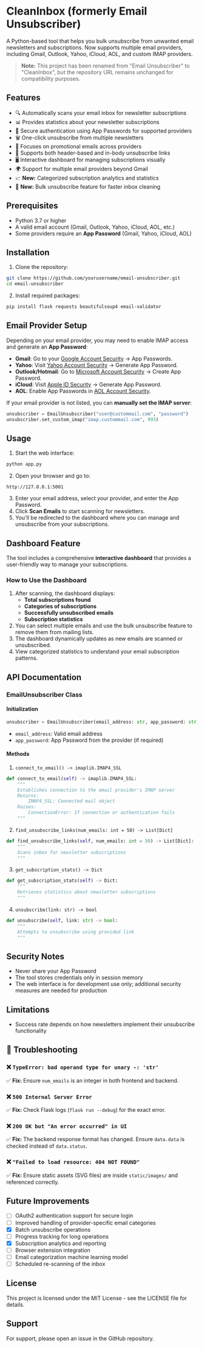 # CleanInbox (formerly Email Unsubscriber)

A Python-based tool that helps you bulk unsubscribe from unwanted email newsletters and subscriptions. Now supports multiple email providers, including Gmail, Outlook, Yahoo, iCloud, AOL, and custom IMAP providers.
> **Note:** This project has been renamed from "Email Unsubscriber" to "CleanInbox", but the repository URL remains unchanged for compatibility purposes.

## Features

- 🔍 Automatically scans your email inbox for newsletter subscriptions
- 📊 Provides statistics about your newsletter subscriptions
- 🔐 Secure authentication using App Passwords for supported providers
- 🗑️ One-click unsubscribe from multiple newsletters
- 📁 Focuses on promotional emails across providers
- 🔄 Supports both header-based and in-body unsubscribe links
- 🖥️ Interactive dashboard for managing subscriptions visually
- 🌍 Support for multiple email providers beyond Gmail
- 📈 **New:** Categorized subscription analytics and statistics
- 🧹 **New:** Bulk unsubscribe feature for faster inbox cleaning

## Prerequisites

- Python 3.7 or higher
- A valid email account (Gmail, Outlook, Yahoo, iCloud, AOL, etc.)
- Some providers require an **App Password** (Gmail, Yahoo, iCloud, AOL)

## Installation

1. Clone the repository:

```bash
git clone https://github.com/yourusername/email-unsubscriber.git
cd email-unsubscriber
```

2. Install required packages:

```bash
pip install flask requests beautifulsoup4 email-validator
```

## Email Provider Setup

Depending on your email provider, you may need to enable IMAP access and generate an **App Password**:

- **Gmail**: Go to your [Google Account Security](https://myaccount.google.com/) → App Passwords.
- **Yahoo**: Visit [Yahoo Account Security](https://login.yahoo.com/account/security) → Generate App Password.
- **Outlook/Hotmail**: Go to [Microsoft Account Security](https://account.live.com/proofs/AppPassword) → Create App Password.
- **iCloud**: Visit [Apple ID Security](https://appleid.apple.com/) → Generate App Password.
- **AOL**: Enable App Passwords in [AOL Account Security](https://login.aol.com/account/security).

If your email provider is not listed, you can **manually set the IMAP server**:
```python
unsubscriber = EmailUnsubscriber("user@custommail.com", "password")
unsubscriber.set_custom_imap("imap.custommail.com", 993)
```

## Usage

1. Start the web interface:
```bash
python app.py
```

2. Open your browser and go to:
```
http://127.0.0.1:5001
```

3. Enter your email address, select your provider, and enter the App Password.
4. Click **Scan Emails** to start scanning for newsletters.
5. You'll be redirected to the dashboard where you can manage and unsubscribe from your subscriptions.

## **Dashboard Feature**

The tool includes a comprehensive **interactive dashboard** that provides a user-friendly way to manage your subscriptions.

### **How to Use the Dashboard**
1. After scanning, the dashboard displays:
   - **Total subscriptions found**
   - **Categories of subscriptions**
   - **Successfully unsubscribed emails**
   - **Subscription statistics**
2. You can select multiple emails and use the bulk unsubscribe feature to remove them from mailing lists.
3. The dashboard dynamically updates as new emails are scanned or unsubscribed.
4. View categorized statistics to understand your email subscription patterns.

## API Documentation

### EmailUnsubscriber Class

#### Initialization
```python
unsubscriber = EmailUnsubscriber(email_address: str, app_password: str)
```
- `email_address`: Valid email address
- `app_password`: App Password from the provider (if required)

#### Methods

1. `connect_to_email() -> imaplib.IMAP4_SSL`
```python
def connect_to_email(self) -> imaplib.IMAP4_SSL:
    """
    Establishes connection to the email provider's IMAP server
    Returns:
        IMAP4_SSL: Connected mail object
    Raises:
        ConnectionError: If connection or authentication fails
    """
```

2. `find_unsubscribe_links(num_emails: int = 50) -> List[Dict]`
```python
def find_unsubscribe_links(self, num_emails: int = 50) -> List[Dict]:
    """
    Scans inbox for newsletter subscriptions
    """
```

3. `get_subscription_stats() -> Dict`
```python
def get_subscription_stats(self) -> Dict:
    """
    Retrieves statistics about newsletter subscriptions
    """
```

4. `unsubscribe(link: str) -> bool`
```python
def unsubscribe(self, link: str) -> bool:
    """
    Attempts to unsubscribe using provided link
    """
```

## Security Notes

- Never share your App Password
- The tool stores credentials only in session memory
- The web interface is for development use only; additional security measures are needed for production

## Limitations

- Success rate depends on how newsletters implement their unsubscribe functionality

## 🔧 Troubleshooting

### ❌ `TypeError: bad operand type for unary -: 'str'`
✅ **Fix:** Ensure `num_emails` is an integer in both frontend and backend.

### ❌ `500 Internal Server Error`
✅ **Fix:** Check Flask logs (`flask run --debug`) for the exact error.

### ❌ `200 OK but "An error occurred" in UI`
✅ **Fix:** The backend response format has changed. Ensure `data.data` is checked instead of `data.status`.

### ❌ `"Failed to load resource: 404 NOT FOUND"`
✅ **Fix:** Ensure static assets (SVG files) are inside `static/images/` and referenced correctly.


## Future Improvements

- [ ] OAuth2 authentication support for secure login
- [ ] Improved handling of provider-specific email categories
- [x] Batch unsubscribe operations
- [ ] Progress tracking for long operations
- [x] Subscription analytics and reporting
- [ ] Browser extension integration
- [ ] Email categorization machine learning model
- [ ] Scheduled re-scanning of the inbox

## License

This project is licensed under the MIT License - see the LICENSE file for details.

## Support

For support, please open an issue in the GitHub repository.



